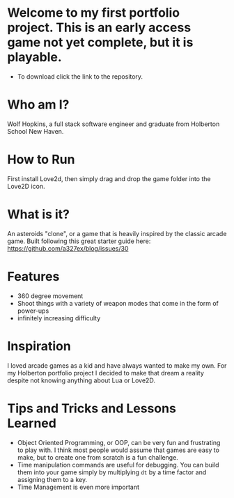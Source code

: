 # Welcome to my first portfolio project. This is an early access game not yet complete, but it is playable.
- To download click the link to the repository.

# Who am I?
Wolf Hopkins, a full stack software engineer and graduate from Holberton School New Haven.

# How to Run
First install Love2d, then simply drag and drop the game folder into the Love2D icon.

# What is it?
An asteroids "clone", or a game that is heavily inspired by the classic arcade game. Built following this great starter guide here: https://github.com/a327ex/blog/issues/30

# Features
- 360 degree movement
- Shoot things with a variety of weapon modes that come in the form of power-ups
- infinitely increasing difficulty

# Inspiration
I loved arcade games as a kid and have always wanted to make my own. For my Holberton portfolio project I decided to make that dream a reality despite not knowing anything about Lua or Love2D.

# Tips and Tricks and Lessons Learned
- Object Oriented Programming, or OOP, can be very fun and frustrating to play with. I think most people would assume that games are easy to make, but to create one from scratch is a fun challenge.
- Time manipulation commands are useful for debugging. You can build them into your game simply by multiplying `dt` by a time factor and assigning them to a key.
- Time Management is even more important
